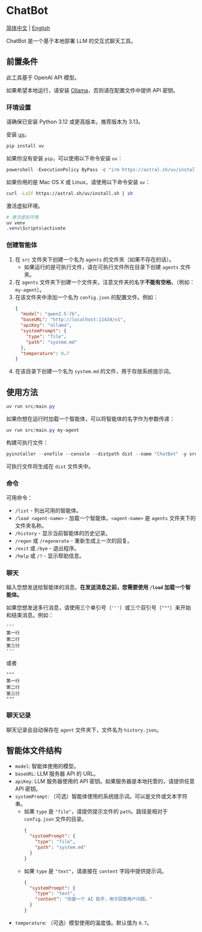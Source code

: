 # ChatBot
[简体中文](./README.md) | [English](./README_en.md)

ChatBot 是一个基于本地部署 LLM 的交互式聊天工具。

## 前置条件
此工具基于 OpenAI API 模型。

如果希望本地运行，请安装 [Ollama](https://ollama.com)，否则请在配置文件中提供 API 密钥。

### 环境设置
请确保已安装 Python 3.12 或更高版本。推荐版本为 3.13。

安装 [uv](https://docs.astral.sh/uv/getting-started/installation/)。

```powershell
pip install uv
```

如果你没有安装 `pip`，可以使用以下命令安装 `uv`：

```powershell
powershell -ExecutionPolicy ByPass -c "irm https://astral.sh/uv/install.ps1 | iex"
```

如果你用的是 Mac OS X 或 Linux，请使用以下命令安装 `uv`：

```bash
curl -LsSf https://astral.sh/uv/install.sh | sh
```

激活虚拟环境。

```powershell
# 激活虚拟环境
uv venv
.venv\Scripts\activate
```

### 创建智能体
1. 在 `src` 文件夹下创建一个名为 `agents` 的文件夹（如果不存在的话）。
    - 如果运行的是可执行文件，请在可执行文件所在目录下创建 `agents` 文件夹。
1. 在 `agents` 文件夹下创建一个文件夹，注意文件夹的名字**不能有空格**。（例如：`my-agent`）。
1. 在该文件夹中添加一个名为 `config.json` 的配置文件。例如：
    ```json
    {
      "model": "qwen2.5-7b",
      "baseURL": "http://localhost:11434/v1",
      "apiKey": "ollama",
      "systemPrompt": {
        "type": "file",
        "path": "system.md"
      },
      "temperature": 0.7
    }
    ```
1. 在该目录下创建一个名为 `system.md` 的文件，用于存放系统提示词。

## 使用方法
```powershell
uv run src/main.py
```

如果你想在运行时加载一个智能体，可以将智能体的名字作为参数传递：
  
```powershell
uv run src/main.py my-agent
```

构建可执行文件：

```powershell
pyinstaller --onefile --console --distpath dist --name "ChatBot" -y src/main.py
```

可执行文件将生成在 `dist` 文件夹中。

### 命令
可用命令：
- `/list` - 列出可用的智能体。
- `/load <agent-name>` - 加载一个智能体。`<agent-name>` 是 `agents` 文件夹下的文件夹名称。
- `/history` - 显示当前智能体的历史记录。
- `/regen` 或 `/regenerate` - 重新生成上一次的回复。
- `/exit` 或 `/bye` - 退出程序。
- `/help` 或 `/?` - 显示帮助信息。

### 聊天
输入您想发送给智能体的消息。**在发送消息之前，您需要使用 `/load` 加载一个智能体。**

如果您想发送多行消息，请使用三个单引号（`'''`）或三个双引号（`"""`）来开始和结束消息。例如：

```
'''
第一行
第二行
第三行
'''
```

或者

```
"""
第一行
第二行
第三行
"""
```

### 聊天记录
聊天记录会自动保存在 `agent` 文件夹下，文件名为 `history.json`。

## 智能体文件结构
- `model`: 智能体使用的模型。
- `baseURL`: LLM 服务器 API 的 URL。
- `apiKey`: LLM 服务器使用的 API 密钥。如果服务器是本地托管的，请提供任意 API 密钥。
- `systemPrompt`: （可选）智能体使用的系统提示词。可以是文件或文本字符串。
    - 如果 `type` 是 `"file"`，请提供提示文件的 `path`。路径是相对于 `config.json` 文件的目录。
        ```json
        {
          "systemPrompt": {
            "type": "file",
            "path": "system.md"
          }
        }
        ```
    - 如果 `type` 是 `"text"`，请直接在 `content` 字段中提供提示词。
        ```json
        {
          "systemPrompt": {
            "type": "text",
            "content": "你是一个 AI 助手，用于回答用户问题。"
          }
        }
        ```
- `temperature`: （可选）模型使用的温度值。默认值为 `0.7`。